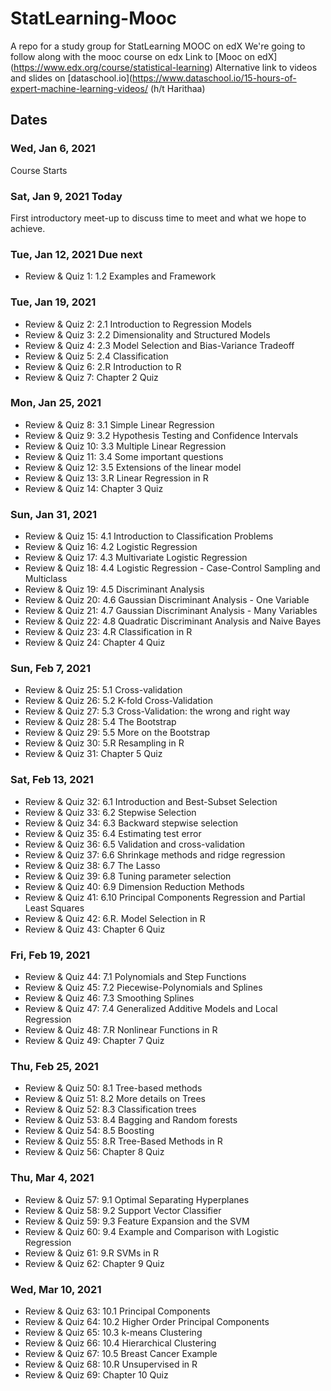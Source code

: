 # StatLearning-Mooc
A repo for a study group for StatLearning MOOC on edX
We're going to follow along with the mooc course on edx
Link to [Mooc on edX] (https://www.edx.org/course/statistical-learning)
Alternative link to videos and slides on [dataschool.io](https://www.dataschool.io/15-hours-of-expert-machine-learning-videos/ (h/t Harithaa)

## Dates
### Wed, Jan 6, 2021
Course Starts

### Sat, Jan 9, 2021 Today
First introductory meet-up to discuss time to meet and what we hope to achieve.

### Tue, Jan 12, 2021 Due next
- Review & Quiz 1: 1.2 Examples and Framework

### Tue, Jan 19, 2021
- Review & Quiz 2: 2.1 Introduction to Regression Models
- Review & Quiz 3: 2.2 Dimensionality and Structured Models
- Review & Quiz 4: 2.3 Model Selection and Bias-Variance Tradeoff
- Review & Quiz 5: 2.4 Classification
- Review & Quiz 6: 2.R Introduction to R
- Review & Quiz 7: Chapter 2 Quiz

### Mon, Jan 25, 2021
- Review & Quiz 8: 3.1 Simple Linear Regression
- Review & Quiz 9: 3.2 Hypothesis Testing and Confidence Intervals
- Review & Quiz 10: 3.3 Multiple Linear Regression
- Review & Quiz 11: 3.4 Some important questions
- Review & Quiz 12: 3.5 Extensions of the linear model
- Review & Quiz 13: 3.R Linear Regression in R
- Review & Quiz 14: Chapter 3 Quiz


### Sun, Jan 31, 2021
- Review & Quiz 15: 4.1 Introduction to Classification Problems
- Review & Quiz 16: 4.2 Logistic Regression
- Review & Quiz 17: 4.3 Multivariate Logistic Regression
- Review & Quiz 18: 4.4 Logistic Regression - Case-Control Sampling and Multiclass
- Review & Quiz 19: 4.5 Discriminant Analysis
- Review & Quiz 20: 4.6 Gaussian Discriminant Analysis - One Variable
- Review & Quiz 21: 4.7 Gaussian Discriminant Analysis - Many Variables
- Review & Quiz 22: 4.8 Quadratic Discriminant Analysis and Naive Bayes
- Review & Quiz 23: 4.R Classification in R
- Review & Quiz 24: Chapter 4 Quiz

### Sun, Feb 7, 2021
- Review & Quiz 25: 5.1 Cross-validation
- Review & Quiz 26: 5.2 K-fold Cross-Validation
- Review & Quiz 27: 5.3 Cross-Validation: the wrong and right way
- Review & Quiz 28: 5.4 The Bootstrap
- Review & Quiz 29: 5.5 More on the Bootstrap
- Review & Quiz 30: 5.R Resampling in R
- Review & Quiz 31: Chapter 5 Quiz

### Sat, Feb 13, 2021
- Review & Quiz 32: 6.1 Introduction and Best-Subset Selection
- Review & Quiz 33: 6.2 Stepwise Selection
- Review & Quiz 34: 6.3 Backward stepwise selection
- Review & Quiz 35: 6.4 Estimating test error
- Review & Quiz 36: 6.5 Validation and cross-validation
- Review & Quiz 37: 6.6 Shrinkage methods and ridge regression
- Review & Quiz 38: 6.7 The Lasso
- Review & Quiz 39: 6.8 Tuning parameter selection
- Review & Quiz 40: 6.9 Dimension Reduction Methods
- Review & Quiz 41: 6.10 Principal Components Regression and Partial Least Squares
- Review & Quiz 42: 6.R. Model Selection in R
- Review & Quiz 43: Chapter 6 Quiz

### Fri, Feb 19, 2021
- Review & Quiz 44: 7.1 Polynomials and Step Functions
- Review & Quiz 45: 7.2 Piecewise-Polynomials and Splines
- Review & Quiz 46: 7.3 Smoothing Splines
- Review & Quiz 47: 7.4 Generalized Additive Models and Local Regression
- Review & Quiz 48: 7.R Nonlinear Functions in R
- Review & Quiz 49: Chapter 7 Quiz

### Thu, Feb 25, 2021
- Review & Quiz 50: 8.1 Tree-based methods
- Review & Quiz 51: 8.2 More details on Trees
- Review & Quiz 52: 8.3 Classification trees
- Review & Quiz 53: 8.4 Bagging and Random forests
- Review & Quiz 54: 8.5 Boosting
- Review & Quiz 55: 8.R Tree-Based Methods in R
- Review & Quiz 56: Chapter 8 Quiz

### Thu, Mar 4, 2021
- Review & Quiz 57: 9.1 Optimal Separating Hyperplanes
- Review & Quiz 58: 9.2 Support Vector Classifier
- Review & Quiz 59: 9.3 Feature Expansion and the SVM
- Review & Quiz 60: 9.4 Example and Comparison with Logistic Regression
- Review & Quiz 61: 9.R SVMs in R
- Review & Quiz 62: Chapter 9 Quiz

### Wed, Mar 10, 2021
- Review & Quiz 63: 10.1 Principal Components
- Review & Quiz 64: 10.2 Higher Order Principal Components
- Review & Quiz 65: 10.3 k-means Clustering
- Review & Quiz 66: 10.4 Hierarchical Clustering
- Review & Quiz 67: 10.5 Breast Cancer Example
- Review & Quiz 68: 10.R Unsupervised in R
- Review & Quiz 69: Chapter 10 Quiz
